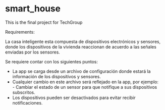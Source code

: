 # smart_house
This is the final project for TechGroup

Requirements:

La casa inteligente esta compuesta de dispositivos electrónicos y sensores, donde los dispositivos de la vivienda reaccionan de acuerdo a las señales enviadas por los sensores.

Se requiere contar con los siguientes puntos:

- La app se carga desde un archivo de configuración donde estará la información de los dispositivos y sensores. 
- Cualquier cambio en este archivo será reflejado en la app, por ejemplo: 
      - Cambiar el estado de un sensor para que notifique a sus dispositivos subscritos. 
- Los dispositivos pueden ser desactivados para evitar recibir notificaciones.

